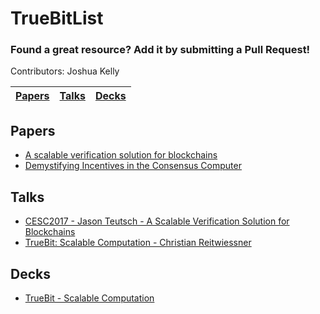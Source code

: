 # TrueBitList
### Found a great resource? Add it by submitting a Pull Request!

Contributors: Joshua Kelly

| [Papers](#papers) | [Talks](#talks) | [Decks](#decks)
| ------------- | ------------- |------------- |


## Papers
- [A scalable verification solution for blockchains](https://people.cs.uchicago.edu/~teutsch/papers/truebit.pdf)
- [Demystifying Incentives in the Consensus Computer](http://www.comp.nus.edu.sg/~loiluu/papers/ConsensusComputer.pdf)

## Talks
- [CESC2017 - Jason Teutsch - A Scalable Verification Solution for Blockchains](https://www.youtube.com/watch?v=QPHowJxEkJQ&list=PLSONl1AVlZNVDkdLkn3b_VxY96ENwcm99&index=18)
- [TrueBit: Scalable Computation - Christian Reitwiessner](https://www.youtube.com/watch?v=sO2tEOBBFOE)

## Decks
- [TrueBit - Scalable Computation](https://chriseth.github.io/notes/talks/truebit_meetup_2017-03/#/)
